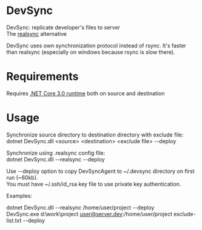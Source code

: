 # DevSync
DevSync: replicate developer's files to server  
The [realsync](https://github.com/DmitryKoterov/dklab_realsync) alternative  

DevSync uses own synchronization protocol instead of rsync. It's faster than realsync (especially on windows because rsync is slow there).

# Requirements  
Requires [.NET Core 3.0 runtime](https://dotnet.microsoft.com/download/dotnet-core/3.0) both on source and destination  

# Usage

Synchronize source directory to destination directory with exclude file:   
dotnet DevSync.dll &lt;source&gt; &lt;destination&gt; &lt;exclude file&gt; --deploy  

Synchronize using .realsync config file:  
dotnet DevSync.dll --realsync <source> --deploy  

Use --deploy option to copy DevSyncAgent to ~/.devsync directory on first run (~60kb).  
You must have ~/.ssh/id_rsa key file to use private key authentication.

Examples:

dotnet DevSync.dll  --realsync /home/user/project --deploy  
DevSync.exe  d:\work\project user@server.dev:/home/user/project exclude-list.txt --deploy  

